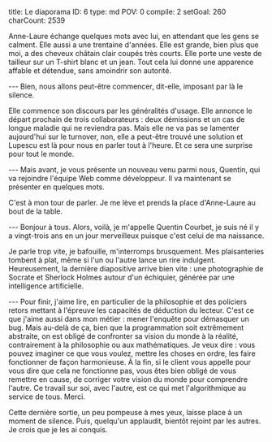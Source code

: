 title:          Le diaporama
ID:             6
type:           md
POV:            0
compile:        2
setGoal:        260
charCount:      2539


Anne-Laure échange quelques mots avec lui, en attendant que les gens se calment. Elle aussi a une trentaine d'années. Elle est grande, bien plus que moi, a des cheveux châtain clair coupés très courts. Elle porte une veste de tailleur sur un T-shirt blanc et un jean. Tout cela lui donne une apparence affable et détendue, sans amoindrir son autorité.

--- Bien, nous allons peut-être commencer, dit-elle, imposant par là le silence.

Elle commence son discours par les généralités d'usage. Elle annonce le départ prochain de trois collaborateurs : deux démissions et un cas de longue maladie qui ne reviendra pas. Mais elle ne va pas se lamenter aujourd'hui sur le turnover, non, elle a peut-être trouvé une solution et Lupescu est là pour nous en parler tout à l'heure. Et ce sera une surprise pour tout le monde.

--- Mais avant, je vous présente un nouveau venu parmi nous, Quentin, qui va rejoindre l'équipe Web comme développeur. Il va maintenant se présenter en quelques mots.

C'est à mon tour de parler. Je me lève et prends la place d'Anne-Laure au bout de la table.

--- Bonjour à tous. Alors, voilà, je m'appelle Quentin Courbet, je suis né il y a vingt-trois ans en un jour merveilleux puisque c'est celui de ma naissance.

Je parle trop vite, je bafouille, m'interromps brusquement. Mes plaisanteries tombent à plat, même si l'un ou l'autre lance un rire indulgent. Heureusement, la dernière diapositive arrive bien vite : une photographie de Socrate et Sherlock Holmes autour d'un échiquier, générée par une intelligence artificielle.

--- Pour finir, j'aime lire, en particulier de la philosophie et des  policiers retors mettant à l'épreuve les capacités de déduction du lecteur. C'est ce que j'aime aussi dans mon métier : mener l'enquête pour démasquer un bug. Mais au-delà de ça, bien que la programmation soit extrêmement abstraite, on est obligé de confronter sa vision du monde à la réalité, contrairement à la philosophie ou aux mathématiques. Je veux dire : vous pouvez imaginer ce que vous voulez, mettre les choses en ordre, les faire fonctionner de façon harmonieuse. À la fin, si le client vous appelle pour vous dire que cela ne fonctionne pas, vous êtes bien obligé de vous remettre en cause, de corriger votre vision du monde pour comprendre l'autre. Ce travail sur soi, avec l'autre, est ce qui met l'algorithmique au service de tous. Merci.

Cette dernière sortie, un peu pompeuse à mes yeux, laisse place à un moment de silence. Puis, quelqu'un applaudit, bientôt rejoint par les autres. Je crois que je les ai  conquis.